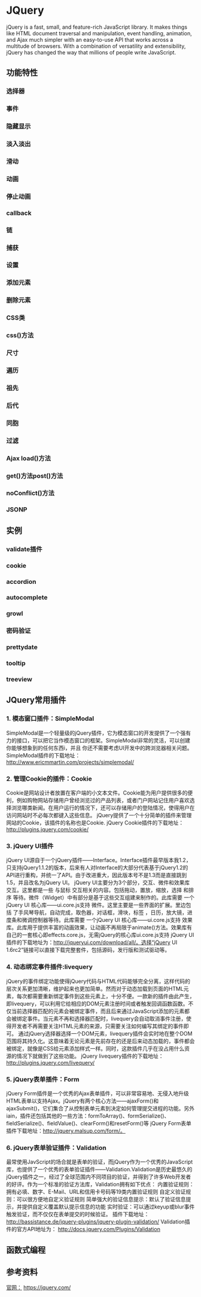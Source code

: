 # JQuery
jQuery is a fast, small, and feature-rich JavaScript library. It makes things like HTML document traversal and manipulation, event handling, animation, and Ajax much simpler with an easy-to-use API that works across a multitude of browsers. With a combination of versatility and extensibility, jQuery has changed the way that millions of people write JavaScript.


## 功能特性
### 选择器
### 事件

### 隐藏显示
### 淡入淡出
### 滑动
### 动画
### 停止动画
### callback
### 链


### 捕获
### 设置
### 添加元素
### 删除元素
### CSS类
### css()方法
### 尺寸



### 遍历
### 祖先
### 后代
### 同胞
### 过滤

### Ajax load()方法
### get()方法post()方法

### noConflict()方法
### JSONP


## 实例
### validate插件
### cookie
### accordion
### autocomplete
### growl
### 密码验证
### prettydate
### tooltip
### treeview


## JQuery常用插件
### 1. 模态窗口插件：SimpleModal
SimpleModal是一个轻量级的jQuery插件，它为模态窗口的开发提供了一个强有力的接口，可以把它当作模态窗口的框架。SimpleModal非常的灵活，可以创建你能够想象到的任何东西i，并且 你还不需要考虑UI开发中的跨浏览器相关问题。
SimpleModal插件的下载地址：http://www.ericmmartin.com/projects/simplemodal/

### 2. 管理Cookie的插件：Cookie
Cookie是网站设计者放置在客户端的小文本文件。Cookie能为用户提供很多的便利，例如购物网站存储用户曾经浏览过的产品列表，或者门户网站记住用户喜欢选择浏览哪类新闻。在用户运行的情况下，还可以存储用户的登陆情况，使得用户在访问网站时不必每次都键入这些信息。
jQuery提供了一个十分简单的插件来管理网站的Cookie，该插件的名称也是Cookie.
jQuery Cookie插件的下载地址：http://plugins.jquery.com/cookie/

### 3. jQuery UI插件
jQuery UI源自于一个jQuery插件——Interface。Interface插件最早版本我1.2，只支持jQuery1.1.2的版本，后来有人对Interface的大部分代表基于jQuery1.2的API进行重构，并统一了API。由于改进重大，因此版本号不是1.3而是直接跳到1.5，并且改名为jQuery UI。
jQuery UI主要分为3个部分，交互、微件和效果库
交互。这里都是一些 与鼠标 交互相关的内容。包括拖动，置放，缩放，选择 和排序 等待。微件（Widget）中有部分是基于这些交互组建来制作的。此库需要 一个jQuery UI 核心库——ui.core.js支持
微件。这里主要是一些界面的扩展。里边包括 了手风琴导航，自动完成，取色器，对话框，滑块，标签 ，日历，放大镜，进度条和微调控制器等待。此库需要 一个jQuery UI 核心库——ui.core.js支持
效果库。此库用于提供丰富的动画效果，让动画不再局限于animate()方法。效果库有自己的一套核心即effects.core.js，无需jQuery的核心库ui.core.js支持
jQuery UI插件的下载地址为：http://jqueryui.com/download/all/。选择“jQuery UI 1.6rc2”链接可以直接下载完整套件，包括源码，发行版和测试驱动等。

### 4. 动态绑定事件插件:livequery
jQuery的事件绑定功能使得jQuery代码与HTML代码能够完全分离，这样代码的层次关系更加清晰，维护起来也更加简单。然而对于动态加载到页面的HTML元素，每次都需要重新绑定事件到这些元素上，十分不便。一款新的插件由此产生，即livequery，可以利用它给相应的DOM元素注册时间或者触发回调函数函数。不仅当前选择器匹配的元素会被绑定事件，而且后来通过JavaScript添加的元素都会被绑定事件。当元素不再和选择器匹配时，livequery会自动取消事件注册，使得开发者不再需要关注HTML元素的来源，只需要关注如何编写其绑定的事件即可。
通过jQuery选择器选择一个DOM元素，livequery插件会实时地在整个DOM范围将其持久化。这意味着无论元素是先前存在的还是后来动态加载的，事件都会被绑定，就像是CSS给元素添加样式一样。同时，这款插件几乎在没占用什么资源的情况下就做到了这些功能。
jQuery livequery插件的下载地址：http://plugins.jquery.com/livequery/

### 5. jQuery表单插件：Form
jQuery Form插件是一个优秀的Ajax表单插件，可以非常容易地、无侵入地升级HTML表单以支持Ajax。jQuery有两个核心方法——ajaxForm()和ajaxSubmit()，它们集合了从控制表单元素到决定如何管理提交进程的功能。另外iain，插件还包括其他的一些方法：formToArray()、formSerialize()、fieldSerialize()、fieldValue()、clearForm()和resetForm()等
jQuery Form表单插件下载地址：http://jquery.malsup.com/form/。

### 6. jQuery表单验证插件：Validation
最常使用JavScript的场合就是表单的验证，而jQuery作为一个优秀的JavaScript库，也提供了一个优秀的表单验证插件——Validation.Validation是历史最悠久的jQuery插件之一，经过了全球范围内不同项目的验证，并得到了许多Web开发者的好评。作为一个标准的验证方法库，Validation拥有如下优点：
内置验证规则：拥有必填、数字、E-Mail、URL和信用卡号码等19类内置验证规则
自定义验证规则：可以很方便地自定义验证规则
简单强大的验证信息提示：默认了验证信息提示，并提供自定义覆盖默认提示信息的功能
实时验证：可以通过keyup或blur事件触发验证，而不仅仅在表单提交的时候验证。
插件下载地址：http://bassistance.de/jquery-plugins/jquery-plugin-validation/
Validation插件的官方API地址为： http://docs.jquery.com/Plugins/Validation

## 函数式编程



## 参考资料
[官网：](https://jquery.com/) https://jquery.com/  



